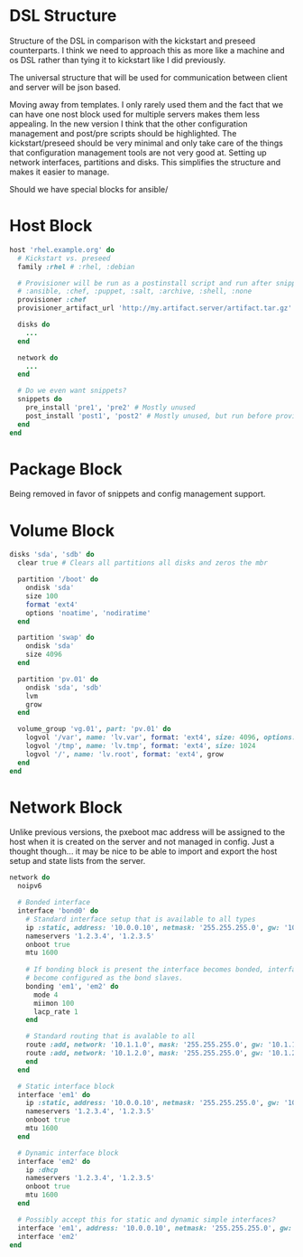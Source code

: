 # DSL Structure

Structure of the DSL in comparison with the kickstart and preseed counterparts.  I think we need to approach this as more like a machine and os DSL rather than tying it to kickstart like I did previously.

The universal structure that will be used for communication between client and server will be json based.

Moving away from templates.  I only rarely used them and the fact that we can have one nost block used for multiple servers makes them less appealing.  In the new version I think that the other configuration management and post/pre scripts should be highlighted.  The kickstart/preseed should be very minimal and only take care of the things that configuration management tools are not very good at.  Setting up network interfaces, partitions and disks.  This simplifies the structure and makes it easier to manage.

Should we have special blocks for ansible/

# Host Block

```ruby
host 'rhel.example.org' do
  # Kickstart vs. preseed
  family :rhel # :rhel, :debian

  # Provisioner will be run as a postinstall script and run after snippets
  # :ansible, :chef, :puppet, :salt, :archive, :shell, :none
  provisioner :chef
  provisioner_artifact_url 'http://my.artifact.server/artifact.tar.gz'

  disks do
    ...
  end

  network do
    ...
  end

  # Do we even want snippets?
  snippets do
    pre_install 'pre1', 'pre2' # Mostly unused
    post_install 'post1', 'post2' # Mostly unused, but run before provisioners
  end
end
```

# Package Block

Being removed in favor of snippets and config management support.

# Volume Block

```ruby
disks 'sda', 'sdb' do
  clear true # Clears all partitions all disks and zeros the mbr

  partition '/boot' do
    ondisk 'sda'
    size 100
    format 'ext4'
    options 'noatime', 'nodiratime'
  end

  partition 'swap' do
    ondisk 'sda'
    size 4096
  end

  partition 'pv.01' do
    ondisk 'sda', 'sdb'
    lvm
    grow
  end

  volume_group 'vg.01', part: 'pv.01' do
    logvol '/var', name: 'lv.var', format: 'ext4', size: 4096, options: 'foo'
    logvol '/tmp', name: 'lv.tmp', format: 'ext4', size: 1024
    logvol '/', name: 'lv.root', format: 'ext4', grow
  end
end
```

# Network Block

Unlike previous versions, the pxeboot mac address will be assigned to the host when it is created on the server and not managed in config.  Just a thought though... it may be nice to be able to import and export the host setup and state lists from the server.

```ruby
network do
  noipv6

  # Bonded interface
  interface 'bond0' do
    # Standard interface setup that is available to all types
    ip :static, address: '10.0.0.10', netmask: '255.255.255.0', gw: '10.0.0.1'
    nameservers '1.2.3.4', '1.2.3.5'
    onboot true
    mtu 1600
    
    # If bonding block is present the interface becomes bonded, interfaces listed
    # become configured as the bond slaves.
    bonding 'em1', 'em2' do
      mode 4
      miimon 100
      lacp_rate 1
    end

    # Standard routing that is avalable to all
    route :add, network: '10.1.1.0', mask: '255.255.255.0', gw: '10.1.1.1'
    route :add, network: '10.1.2.0', mask: '255.255.255.0', gw: '10.1.2.1'
    end
  end

  # Static interface block
  interface 'em1' do
    ip :static, address: '10.0.0.10', netmask: '255.255.255.0', gw: '10.0.0.1'
    nameservers '1.2.3.4', '1.2.3.5'
    onboot true
    mtu 1600
  end

  # Dynamic interface block
  interface 'em2' do
    ip :dhcp
    nameservers '1.2.3.4', '1.2.3.5'
    onboot true
    mtu 1600
  end

  # Possibly accept this for static and dynamic simple interfaces?
  interface 'em1', address: '10.0.0.10', netmask: '255.255.255.0', gw: '10.0.0.1'
  interface 'em2'
end
```
